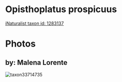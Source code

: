 
Opisthoplatus prospicuus
========================
  
[iNaturalist taxon id: 1283137](https://www.inaturalist.org/taxa/1283137)
# Photos

## by: Malena Lorente
  
![taxon33714735](https://inaturalist-open-data.s3.amazonaws.com/photos/37000421/medium.jpeg)